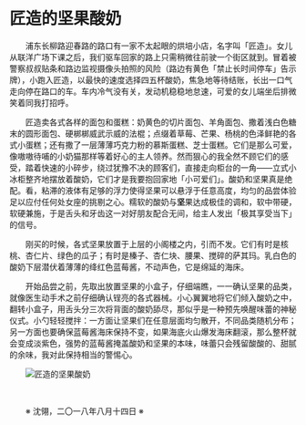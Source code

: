 # 匠造的坚果酸奶

&emsp;&emsp;浦东长柳路迎春路的路口有一家不太起眼的烘培小店，名字叫「匠造」。女儿从联洋广场下课之后，我们驱车回家的路上只需稍微往前驶一个街区就到。冒着被警察叔叔贴条和路边监视摄像头拍照的风险（路边有黄色「禁止长时间停车」告示牌），小跑入匠造，以最快的速度选择四五杯酸奶，焦急地等待结账，长出一口气走向停在路口的车。车内冷气没有关，发动机稳稳地怠速，可爱的女儿端坐后排微笑着同我打招呼。

&emsp;&emsp;匠造卖各式各样的面包和蛋糕：奶黄色的切片面包、羊角面包、撒着浅白色糖末的圆形面包、硬梆梆威武示威的法棍；点缀着草莓、芒果、杨桃的色泽鲜艳的各式小蛋糕；还有撒了一层薄薄巧克力粉的慕斯蛋糕、芝士蛋糕。它们是那么可爱，像嗷嗷待哺的小奶猫那样等着好心的主人领养。然而狠心的我全然不顾它们的感受，踏着快速的小碎步，绕过犹豫不决的顾客们，直接走向柜台的一角——立式小冰柜整齐地摆放着酸奶，它们才是我要抱回家地「小可爱们」。酸奶和坚果真是绝配。看，粘滞的液体有足够的浮力使得坚果可以悬浮于任意高度，均匀的品尝体验足以应付任何处女座的挑剔之心。糯软的酸奶与**坚**果达成极佳的调和，软中带硬，软硬兼施，于是舌头和牙齿这一对好朋友配合无间，给主人发出「极其享受当下」的信号。

&emsp;&emsp;刚买的时候，各式坚果放置于上层的小阁楼之内，引而不发。它们有时是核桃、杏仁片、绿色的瓜子；有时是榛子、杏仁块、腰果、搅碎的萨其玛。乳白色的酸奶下层潜伏着薄薄的绛红色蓝莓酱，不动声色，它是绵延的海床。

&emsp;&emsp;开始品尝之前，先取出放置坚果的小盒子，仔细端瞧，一一确认坚果的品类，就像医生动手术之前仔细确认锃亮的各式器械。小心翼翼地将它们倾入酸奶之中，翻转小盒子，用舌头分三次将背面的酸奶舔尽，那似乎是一种预先唤醒味蕾的神秘仪式。小勺轻轻搅拌：一方面让坚果们在任意层面均匀散开，不同品类随机分布；另一方面也要确保蓝莓酱海床保持不变，如果海底火山爆发海床翻滚，那么整杯就会变成淡紫色，强势的蓝莓酱掩盖酸奶和坚果的本味，味蕾只会残留酸酸的、甜腻的余味，我对此保持相当的警惕心。

&emsp;&emsp;![匠造的坚果酸奶](https://github.com/voyageplanet/plan42/blob/master/99_file/01_img/20180117-yoghurt.JPG)

&emsp;&emsp;

&emsp;&emsp;※ 沈翎，二〇一八年八月十四日 ※